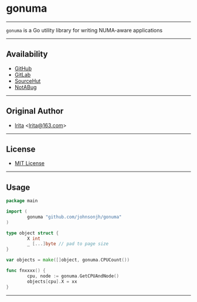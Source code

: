 # gonuma

----

`gonuma` is a Go utility library for writing NUMA-aware applications

----

## Availability

- [GitHub](https://github.com/johnsonjh/gonuma)
- [GitLab](https://gitlab.com/johnsonjh/gonuma)
- [SourceHut](https://sr.ht/~trn/gonuma)
- [NotABug](https://notabug.org/trn/gonuma)

----

## Original Author

- [lrita](https://github.com/lrita/numa)
  \<[lrita@163.com](mailto:lrita@163.com)\>

----

## License

- [MIT License](https://tldrlegal.com/license/mit-license)

----

## Usage

```go
package main

import (
        gonuma "github.com/johnsonjh/gonuma"
)

type object struct {
        X int
        _ [...]byte // pad to page size
}

var objects = make([]object, gonuma.CPUCount())

func fnxxxx() {
        cpu, node := gonuma.GetCPUAndNode()
        objects[cpu].X = xx
}
```

----
